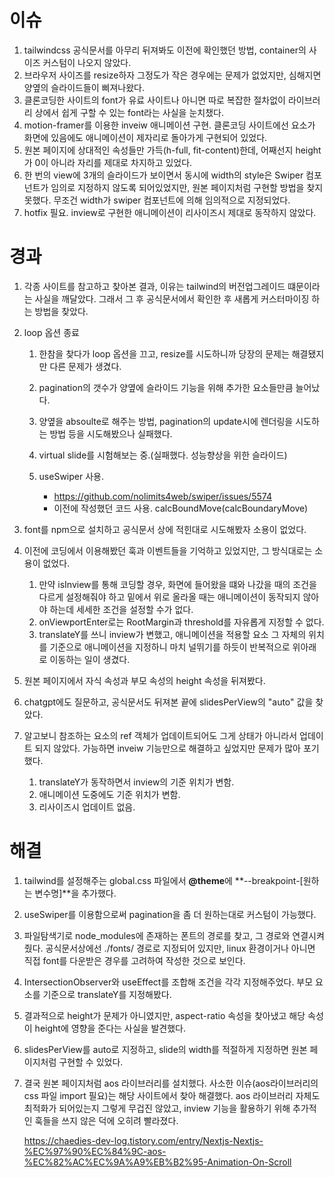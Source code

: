 # 이슈

1. tailwindcss 공식문서를 아무리 뒤져봐도 이전에 확인했던 방법, container의 사이즈 커스텀이 나오지 않았다.
2. 브라우저 사이즈를 resize하자 그정도가 작은 경우에는 문제가 없었지만, 심해지면 양옆의 슬라이드들이 삐져나왔다.
3. 클론코딩한 사이트의 font가 유료 사이트나 아니면 따로 복잡한 절차없이 라이브러리 상에서 쉽게 구할 수 있는 font라는 사실을 눈치챘다.
4. motion-framer를 이용한 inveiw 애니메이션 구현. 클론코딩 사이트에선 요소가 화면에 있음에도 애니메이션이 제자리로 돌아가게 구현되어 있었다.
5. 원본 페이지에 상대적인 속성들만 가득(h-full, fit-content)한데, 어째선지 height가 0이 아니라 자리를 제대로 차지하고 있었다.
6. 한 번의 view에 3개의 슬라이드가 보이면서 동시에 width의 style은 Swiper 컴포넌트가 임의로 지정하지 않도록 되어있었지만, 원본 페이지처럼 구현할 방법을 찾지 못했다. 무조건 width가 swiper 컴포넌트에 의해 임의적으로 지정되었다.
7. hotfix 필요. inview로 구현한 애니메이션이 리사이즈시 제대로 동작하지 않았다.

# 경과

1. 각종 사이트를 참고하고 찾아본 결과, 이유는 tailwind의 버전업그레이드 떄문이라는 사실을 깨달았다. 그래서 그 후 공식문서에서 확인한 후 새롭게 커스터마이징 하는 방법을 찾았다.
2. loop 옵션 종료

   1. 한참을 찾다가 loop 옵션을 끄고, resize를 시도하니까 당장의 문제는 해결됐지만 다른 문제가 생겼다.
   2. pagination의 갯수가 양옆에 슬라이드 기능을 위해 추가한 요소들만큼 늘어났다.
   3. 양옆을 absoulte로 해주는 방법, pagination의 update시에 렌더링을 시도하는 방법 등을 시도해봤으나 실패했다.
   4. virtual slide를 시험해보는 중.(실패했다. 성능향상을 위한 슬라이드)
   5. useSwiper 사용.

      - https://github.com/nolimits4web/swiper/issues/5574
      - 이전에 작성했던 코드 사용. calcBoundMove(calcBoundaryMove)

3. font를 npm으로 설치하고 공식문서 상에 적힌대로 시도해봤자 소용이 없었다.
4. 이전에 코딩에서 이용해봤던 훅과 이벤트들을 기억하고 있었지만, 그 방식대로는 소용이 없었다.

   1. 만약 isInview를 통해 코딩할 경우, 화면에 들어왔을 떄와 나갔을 때의 조건을 다르게 설정해줘야 하고 밑에서 위로 올라올 때는 애니메이션이 동작되지 않아야 하는데 세세한 조건을 설정할 수가 없다.
   2. onViewportEnter로는 RootMargin과 threshold를 자유롭게 지정할 수 없다.
   3. translateY를 쓰니 inview가 변했고, 애니메이션을 적용할 요소 그 자체의 위치를 기준으로 애니메이션을 지정하니 마치 널뛰기를 하듯이 반복적으로 위아래로 이동하는 일이 생겼다.

5. 원본 페이지에서 자식 속성과 부모 속성의 height 속성을 뒤져봤다.
6. chatgpt에도 질문하고, 공식문서도 뒤져본 끝에 slidesPerView의 "auto" 값을 찾았다.
7. 알고보니 참조하는 요소의 ref 객체가 업데이트되어도 그게 상태가 아니라서 업데이트 되지 않았다. 가능하면 inveiw 기능만으로 해결하고 싶었지만 문제가 많아 포기했다.

   1. translateY가 동작하면서 inview의 기준 위치가 변함.
   2. 애니메이션 도중에도 기준 위치가 변함.
   3. 리사이즈시 업데이트 없음.

# 해결

1. tailwind를 설정해주는 global.css 파일에서 **@theme**에 **--breakpoint-[원하는 변수명]**을 추가했다.
2. useSwiper를 이용함으로써 pagination을 좀 더 원하는대로 커스텀이 가능했다.
3. 파일탐색기로 node_modules에 존재하는 폰트의 경로를 찾고, 그 경로와 연결시켜줬다. 공식문서상에선 ./fonts/ 경로로 지정되어 있지만, linux 환경이거나 아니면 직접 font를 다운받은 경우를 고려하여 작성한 것으로 보인다.
4. IntersectionObserver와 useEffect를 조합해 조건을 각각 지정해주었다. 부모 요소를 기준으로 translateY를 지정해봤다.
5. 결과적으로 height가 문제가 아니였지만, aspect-ratio 속성을 찾아냈고 해당 속성이 height에 영향을 준다는 사실을 발견했다.
6. slidesPerView를 auto로 지정하고, slide의 width를 적절하게 지정하면 원본 페이지처럼 구현할 수 있었다.
7. 결국 원본 페이지처럼 aos 라이브러리를 설치했다. 사소한 이슈(aos라이브러리의 css 파일 import 필요)는 해당 사이트에서 찾아 해결했다. aos 라이브러리 자체도 최적화가 되어있는지 그렇게 무겁진 않았고, inview 기능을 활용하기 위해 추가적인 훅들을 쓰지 않은 덕에 오히려 빨라졌다.

   https://chaedies-dev-log.tistory.com/entry/Nextjs-Nextjs-%EC%97%90%EC%84%9C-aos-%EC%82%AC%EC%9A%A9%EB%B2%95-Animation-On-Scroll

